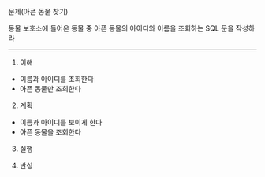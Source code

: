 문제(아픈 동물 찾기)

동물 보호소에 들어온 동물 중 아픈 동물의 아이디와 이름을 조회하는 SQL 문을 작성하라

---

1. 이해

- 이름과 아이디를 조회한다
- 아픈 동물만 조회한다

2. 계획

- 이름과 아이디를 보이게 한다
- 아픈 동물을 조회한다

3. 실행

4. 반성